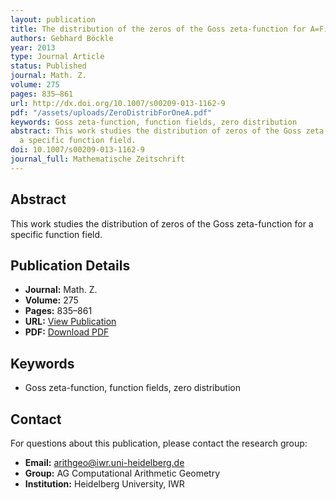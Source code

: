 ```yaml
---
layout: publication
title: The distribution of the zeros of the Goss zeta-function for A=F₂[x,y]/(y²+y+x³+x+1)
authors: Gebhard Böckle
year: 2013
type: Journal Article
status: Published
journal: Math. Z.
volume: 275
pages: 835–861
url: http://dx.doi.org/10.1007/s00209-013-1162-9
pdf: "/assets/uploads/ZeroDistribForOneA.pdf"
keywords: Goss zeta-function, function fields, zero distribution
abstract: This work studies the distribution of zeros of the Goss zeta-function for
  a specific function field.
doi: 10.1007/s00209-013-1162-9
journal_full: Mathematische Zeitschrift
---
```

## Abstract

This work studies the distribution of zeros of the Goss zeta-function for a specific function field.

## Publication Details

- **Journal:** Math. Z.
- **Volume:** 275
- **Pages:** 835–861
- **URL:** [View Publication](http://dx.doi.org/10.1007/s00209-013-1162-9)
- **PDF:** [Download PDF](/assets/uploads/ZeroDistribForOneA.pdf)

## Keywords

- Goss zeta-function, function fields, zero distribution


## Contact

For questions about this publication, please contact the research group:
- **Email:** arithgeo@iwr.uni-heidelberg.de
- **Group:** AG Computational Arithmetic Geometry
- **Institution:** Heidelberg University, IWR